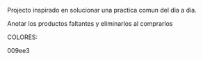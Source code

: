 Projecto inspirado en solucionar una practica comun del dia a dia.

Anotar los productos faltantes y eliminarlos al comprarlos

COLORES:

009ee3